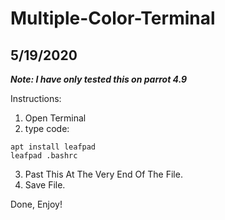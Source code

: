# Multiple-Color-Terminal
## 5/19/2020
***Note: I have only tested this on parrot 4.9***

Instructions:
1. Open Terminal
2. type code:
```
apt install leafpad
leafpad .bashrc
```
3. Past This At The Very End Of The File.
4. Save File.

Done, Enjoy!
